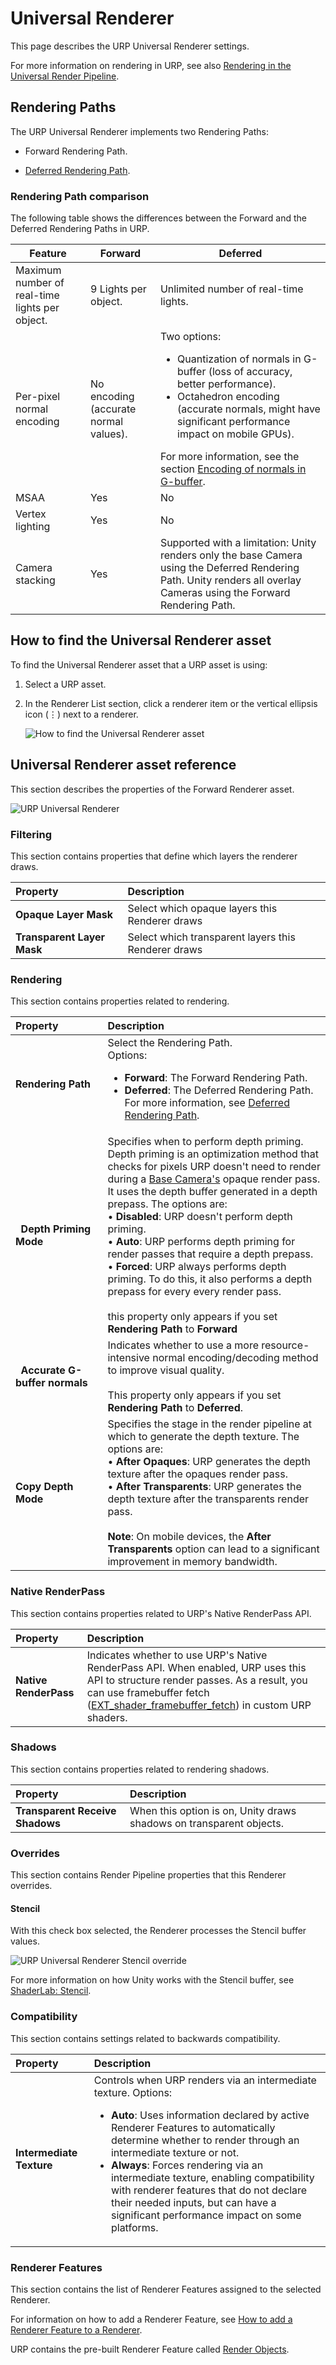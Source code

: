 # Universal Renderer

This page describes the URP Universal Renderer settings.

For more information on rendering in URP, see also [Rendering in the Universal Render Pipeline](rendering-in-universalrp.md).

## Rendering Paths

The URP Universal Renderer implements two Rendering Paths:

* Forward Rendering Path.

* [Deferred Rendering Path](rendering/deferred-rendering-path.md).

### Rendering Path comparison

The following table shows the differences between the Forward and the Deferred Rendering Paths in URP.

| Feature | Forward | Deferred |
|---------|---------|----------|
| Maximum number of real-time lights per object. | 9 Lights per object. | Unlimited number of real-time lights. |
| Per-pixel normal encoding | No encoding (accurate normal values). | Two options:<ul><li>Quantization of normals in G-buffer (loss of accuracy, better performance).</li><li>Octahedron encoding (accurate normals, might have significant performance impact on mobile GPUs).</li></ul>For more information, see the section [Encoding of normals in G-buffer](rendering/deferred-rendering-path.md#accurate-g-buffer-normals). |
| MSAA | Yes | No |
| Vertex lighting | Yes | No |
| Camera stacking | Yes | Supported with a limitation: Unity renders only the base Camera using the Deferred Rendering Path. Unity renders all overlay Cameras using the Forward Rendering Path. |

## How to find the Universal Renderer asset

To find the Universal Renderer asset that a URP asset is using:

1. Select a URP asset.

2. In the Renderer List section, click a renderer item or the vertical ellipsis icon (&vellip;) next to a renderer.

    ![How to find the Universal Renderer asset](Images/urp-assets/find-renderer.png)

## Universal Renderer asset reference

This section describes the properties of the Forward Renderer asset.

![URP Universal Renderer](Images/urp-assets/urp-universal-renderer.png)

### Filtering

This section contains properties that define which layers the renderer draws.

| Property | Description |
|:-|:-|
| **Opaque Layer Mask** | Select which opaque layers this Renderer draws |
| **Transparent Layer Mask** | Select which transparent layers this Renderer draws |

### Rendering

This section contains properties related to rendering.

| Property | Description |
|:-|:-|
| **Rendering&#160;Path** | Select the Rendering Path.<br/>Options:<ul><li>**Forward**: The Forward Rendering Path.</li><li>**Deferred**: The Deferred Rendering Path. For more information, see [Deferred Rendering Path](rendering/deferred-rendering-path.md).</li></ul> |
| &nbsp;&nbsp;**Depth Priming Mode** | Specifies when to perform depth priming. Depth priming is an optimization method that checks for pixels URP doesn't need to render during a [Base Camera's](camera-types-and-render-type.md#base-camera) opaque render pass. It uses the depth buffer generated in a depth prepass. The options are:<br />&#8226; **Disabled**: URP doesn't perform depth priming.<br />&#8226; **Auto**: URP performs depth priming for render passes that require a depth prepass.<br />&#8226; **Forced**: URP always performs depth priming. To do this, it also performs a depth prepass for every every render pass.<br /><br />this property only appears if you set **Rendering Path** to **Forward** |
| &nbsp;&nbsp;**Accurate G-buffer normals** | Indicates whether to use a more resource-intensive normal encoding/decoding method to improve visual quality.<br /><br />This property only appears if you set **Rendering Path** to **Deferred**. |
| **Copy Depth Mode** | Specifies the stage in the render pipeline at which to generate the depth texture. The options are:<br/>&#8226; **After Opaques**: URP generates the depth texture after the opaques render pass.<br/>&#8226; **After Transparents**: URP generates the depth texture after the transparents render pass.<br/><br/>**Note**: On mobile devices, the **After Transparents** option can lead to a significant improvement in memory bandwidth. |

### Native RenderPass

This section contains properties related to URP's Native RenderPass API.

| Property | Description |
|:-|:-|
| **Native RenderPass** | Indicates whether to use URP's Native RenderPass API. When enabled, URP uses this API to structure render passes. As a result, you can use framebuffer fetch ([EXT_shader_framebuffer_fetch](https://www.khronos.org/registry/OpenGL/extensions/EXT/EXT_shader_framebuffer_fetch.txt)) in custom URP shaders. |

### Shadows

This section contains properties related to rendering shadows.

| Property | Description |
|:-|:-|
| **Transparent Receive Shadows** | When this option is on, Unity draws shadows on transparent objects. |

### Overrides

This section contains Render Pipeline properties that this Renderer overrides.

#### Stencil

With this check box selected, the Renderer processes the Stencil buffer values.

![URP Universal Renderer Stencil override](Images/urp-assets/urp-universal-renderer-stencil-on.png)

For more information on how Unity works with the Stencil buffer, see [ShaderLab: Stencil](https://docs.unity3d.com/Manual/SL-Stencil.html).

### Compatibility

This section contains settings related to backwards compatibility.

| Property | Description |
|:-|:-|
| **Intermediate Texture** | Controls when URP renders via an intermediate texture. Options: <ul><li>**Auto**: Uses information declared by active Renderer Features to automatically determine whether to render through an intermediate texture or not.</li><li>**Always**: Forces rendering via an intermediate texture, enabling compatibility with renderer features that do not declare their needed inputs, but can have a significant performance impact on some platforms.</li></ul> |

### Renderer Features

This section contains the list of Renderer Features assigned to the selected Renderer.

For information on how to add a Renderer Feature, see [How to add a Renderer Feature to a Renderer](urp-renderer-feature-how-to-add.md).

URP contains the pre-built Renderer Feature called [Render Objects](urp-renderer-feature.md#render-objects-renderer-feature).
